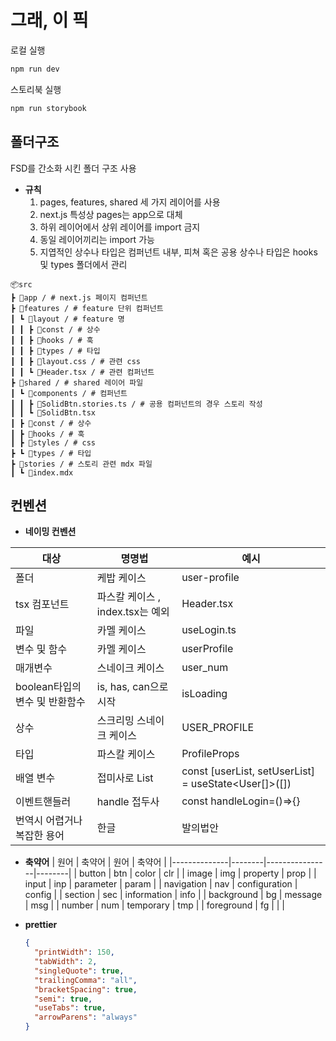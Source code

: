 # 그래, 이 픽

로컬 실행

```bash
npm run dev
```

스토리북 실행

```bash
npm run storybook
```

## 폴더구조

FSD를 간소화 시킨 폴더 구조 사용

- **규칙**
  1.  pages, features, shared 세 가지 레이어를 사용
  2.  next.js 특성상 pages는 app으로 대체
  3.  하위 레이어에서 상위 레이어를 import 금지
  4.  동일 레이어끼리는 import 가능
  5.  지엽적인 상수나 타입은 컴퍼넌트 내부, 피쳐 혹은 공용 상수나 타입은 hooks 및 types 폴더에서 관리

```
📦src
┣ 📂app / # next.js 페이지 컴퍼넌트
┣ 📂features / # feature 단위 컴퍼넌트
┃ ┗ 📂layout / # feature 명
┃ ┃ ┣ 📂const / # 상수
┃ ┃ ┣ 📂hooks / # 훅
┃ ┃ ┣ 📂types / # 타입
┃ ┃ ┣ 📜layout.css / # 관련 css
┃ ┃ ┗ 📜Header.tsx / # 관련 컴퍼넌트
┣ 📂shared / # shared 레이어 파일
┃ ┗ 📂components / # 컴퍼넌트
┃ ┃ ┣ 📜SolidBtn.stories.ts / # 공용 컴퍼넌트의 경우 스토리 작성
┃ ┃ ┗ 📜SolidBtn.tsx
┃ ┣ 📂const / # 상수
┃ ┣ 📂hooks / # 훅
┃ ┣ 📂styles / # css
┣ ┗ 📂types / # 타입
┣ 📂stories / # 스토리 관련 mdx 파일
┃ ┗ 📜index.mdx
```

## 컨벤션

- **네이밍 컨벤션**

| 대상                           | 명명법                           | 예시                                                 |
| ------------------------------ | -------------------------------- | ---------------------------------------------------- |
| 폴더                           | 케밥 케이스                      | user-profile                                         |
| tsx 컴포넌트                   | 파스칼 케이스 , index.tsx는 예외 | Header.tsx                                           |
| 파일                           | 카멜 케이스                      | useLogin.ts                                          |
| 변수 및 함수                   | 카멜 케이스                      | userProfile                                          |
| 매개변수                       | 스네이크 케이스                  | user_num                                             |
| boolean타입의 변수 및 반환함수 | is, has, can으로 시작            | isLoading                                            |
| 상수                           | 스크리밍 스네이크 케이스         | USER_PROFILE                                         |
| 타입                           | 파스칼 케이스                    | ProfileProps                                         |
| 배열 변수                      | 접미사로 List                    | const [userList, setUserList] = useState<User[]>([]) |
| 이벤트핸들러                   | handle 접두사                    | const handleLogin=()=>{}                             |
| 번역시 어렵거나 복잡한 용어    | 한글                             | 발의법안                                             |

- **축약어**
  | 원어 | 축약어 | 원어 | 축약어 |
  |--------------|--------|----------------|--------|
  | button | btn | color | clr |
  | image | img | property | prop |
  | input | inp | parameter | param |
  | navigation | nav | configuration | config |
  | section | sec | information | info |
  | background | bg | message | msg |
  | number | num | temporary | tmp |
  | foreground | fg | | |

- **prettier**

  ```json
  {
  	"printWidth": 150,
  	"tabWidth": 2,
  	"singleQuote": true,
  	"trailingComma": "all",
  	"bracketSpacing": true,
  	"semi": true,
  	"useTabs": true,
  	"arrowParens": "always"
  }
  ```
